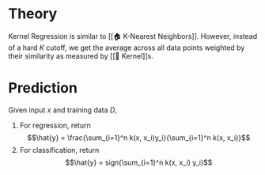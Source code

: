 # Theory
Kernel Regression is similar to [[🏠 K-Nearest Neighbors]]. However, instead of a hard $K$ cutoff, we get the average across all data points weighted by their similarity as measured by [[🍿 Kernel]]s.

# Prediction
Given input $x$ and training data $D$,
1. For regression, return $$\hat{y} = \frac{\sum_{i=1}^n k(x, x_i)y_i}{\sum_{i=1}^n k(x, x_i)}$$
2. For classification, return $$\hat{y} = sign(\sum_{i=1}^n k(x, x_i) y_i)$$